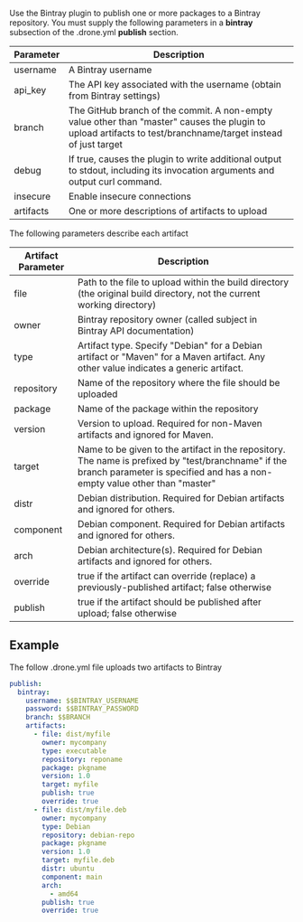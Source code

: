 Use the Bintray plugin to publish one or more packages to a Bintray repository. You must supply the following parameters in a **bintray** subsection of the .drone.yml **publish** section.

Parameter | Description
--------- | -----------
username  | A Bintray username
api_key | The API key associated with the username (obtain from Bintray settings)
branch | The GitHub branch of the commit.  A non-empty value other than "master" causes the plugin to upload artifacts to test/branchname/target instead of just target
debug | If true, causes the plugin to write additional output to stdout, including its invocation arguments and output curl command.
insecure | Enable insecure connections
artifacts | One or more descriptions of artifacts to upload

The following parameters describe each artifact

Artifact Parameter | Description
--------- | -----------
file | Path to the file to upload within the build directory (the original build directory, not the current working directory)
owner | Bintray repository owner (called subject in Bintray API documentation)
type | Artifact type.  Specify "Debian" for a Debian artifact or "Maven" for a Maven artifact.  Any other value indicates a generic artifact. 
repository | Name of the repository where the file should be uploaded
package | Name of the package within the repository
version | Version to upload.  Required for non-Maven artifacts and ignored for Maven.
target | Name to be given to the artifact in the repository.  The name is prefixed by "test/branchname" if the branch parameter is specified and has a non-empty value other than "master"
distr | Debian distribution.  Required for Debian artifacts and ignored for others.
component | Debian component.  Required for Debian artifacts and ignored for others.
arch | Debian architecture(s).  Required for Debian artifacts and ignored for others.
override | true if the artifact can override (replace) a previously-published artifact; false otherwise
publish | true if the artifact should be published after upload; false otherwise

## Example

The follow .drone.yml file uploads two artifacts to Bintray

```yaml
publish:
  bintray:
    username: $$BINTRAY_USERNAME
    password: $$BINTRAY_PASSWORD
    branch: $$BRANCH
    artifacts: 
      - file: dist/myfile
        owner: mycompany
        type: executable
        repository: reponame
        package: pkgname
        version: 1.0
        target: myfile
        publish: true
        override: true
      - file: dist/myfile.deb
        owner: mycompany
        type: Debian
        repository: debian-repo
        package: pkgname
        version: 1.0
        target: myfile.deb
        distr: ubuntu
        component: main
        arch:
          - amd64
        publish: true
        override: true
```
